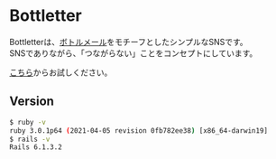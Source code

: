 # Bottletter

Bottletterは、[ボトルメール](https://ja.wikipedia.org/wiki/%E3%83%9C%E3%83%88%E3%83%AB%E3%83%A1%E3%83%BC%E3%83%AB)をモチーフとしたシンプルなSNSです。  
SNSでありながら、「つながらない」ことをコンセプトにしています。

[こちら](https://www.bottletter.com)からお試しください。


## Version
```bash
$ ruby -v
ruby 3.0.1p64 (2021-04-05 revision 0fb782ee38) [x86_64-darwin19]
$ rails -v
Rails 6.1.3.2
```
